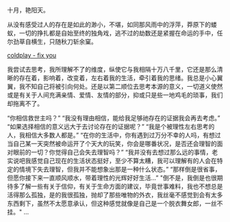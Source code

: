 

十月，艳阳天。

从没有感受过人的存在是如此的渺小，不堪，如同那风雨中的浮萍，莽原下的蝼蚁，一切的挣扎都是自始至终的独角戏，逃不过的劫数还是紧握在命运的手中，任尔劲草自横生，只随秋刀斩余窠。

[coldplay - fix you](http://www.xiami.com/play?ids=/song/playlist/id/2068436/object_name/default/object_id/0#loaded)

我尝试去思考，我所理解不了的维度，纵使它与我相隔十万八千里，它还是那么清晰的存在着，影响着，改变着，左右着我的生活，牵引着我的思绪。我总是小心翼翼，我不知自己将被引向何处。还是以第二顺位去思考本源的意义，一切道义使然或是有关于人间充满亲情、爱情、友情的部分，抑或只是些一地鸡毛的琐事，我们却拖离不了。

“你相信救世主吗？”
“我没有理由相信，能给我足够祂存在的证据我会再去考虑。”
“如果选择相信的意义远大于去讨论存在的证据呢？”
“我是个被理性左右思考的人，我相信大多数人都是。”
“在你的生活中，你有遇到过万分不幸的人吗，有想过当自己某一天突然被命运开了个天大的玩笑，你会是哪番状况，是否还会理智的面对眼前的一切？你觉得自己会失去理智吗？”
“我并没有去想过那么远的事情，老实说吧我感觉自己现在的生活状态挺好，至少不算太糟，我可以理解有的人会在特定的情境下失去理智，但我并不能想象出那是一种什么状态。”
“那样倒是很省事，但愿你接下来一直顺风顺水，带着理性的光辉好好生活...”
"倒不是，我倒是也很期待多了解一些有关于信仰，有关于生命方面的建议，毕竟世事难料，我也不想总是活得那么孤独，是的我很孤独，抛却了那些唯物的外衣，我丝毫不感觉到会有太多东西剩下，虽然不太愿意承认，但这种感觉就像是自己是一个脱衣舞女郎，一丝不挂。"
...


